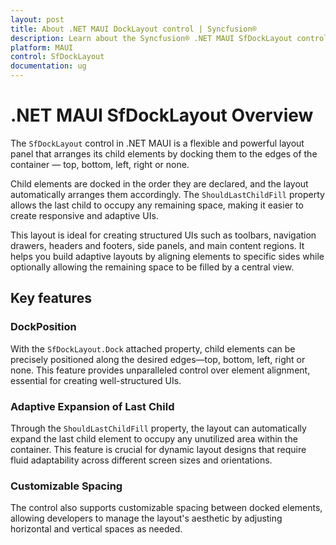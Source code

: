 ```yaml
---
layout: post
title: About .NET MAUI DockLayout control | Syncfusion®
description: Learn about the Syncfusion® .NET MAUI SfDockLayout control, its layout behavior, and key features for building structured UI.
platform: MAUI
control: SfDockLayout
documentation: ug
---
```


# .NET MAUI SfDockLayout Overview

The `SfDockLayout` control in .NET MAUI is a flexible and powerful layout panel that arranges its child elements by docking them to the edges of the container — top, bottom, left, right or none.

Child elements are docked in the order they are declared, and the layout automatically arranges them accordingly. The `ShouldLastChildFill` property allows the last child to occupy any remaining space, making it easier to create responsive and adaptive UIs.

This layout is ideal for creating structured UIs such as toolbars, navigation drawers, headers and footers, side panels, and main content regions. It helps you build adaptive layouts by aligning elements to specific sides while optionally allowing the remaining space to be filled by a central view.

## Key features

### DockPosition
With the `SfDockLayout.Dock` attached property, child elements can be precisely positioned along the desired edges—top, bottom, left, right or none. This feature provides unparalleled control over element alignment, essential for creating well-structured UIs.

### Adaptive Expansion of Last Child
Through the `ShouldLastChildFill` property, the layout can automatically expand the last child element to occupy any unutilized area within the container. This feature is crucial for dynamic layout designs that require fluid adaptability across different screen sizes and orientations.

### Customizable Spacing
The control also supports customizable spacing between docked elements, allowing developers to manage the layout's aesthetic by adjusting horizontal and vertical spaces as needed.